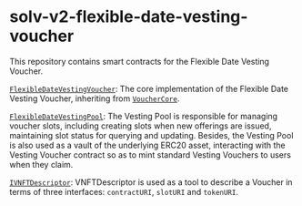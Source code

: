# solv-v2-flexible-date-vesting-voucher

This repository contains smart contracts for the Flexible Date Vesting Voucher.

[`FlexibleDateVestingVoucher`](./contracts/FlexibleDateVestingVoucher.sol): The core implementation of the Flexible Date Vesting Voucher, inheriting from [`VoucherCore`](../voucher-core/contracts/VoucherCore.sol).

[`FlexibleDateVestingPool`](./contracts/FlexibleDateVestingPool.sol): The Vesting Pool is responsible for managing voucher slots, including creating slots when new offerings are issued, maintaining slot status for querying and updating. Besides, the Vesting Pool is also used as a vault of the underlying ERC20 asset, interacting with the Vesting Voucher contract so as to mint standard Vesting Vouchers to users when they claim.

[`IVNFTDescriptor`](./contracts/interface/IVNFTDescriptor.sol): VNFTDescriptor is used as a tool to describe a Voucher in terms of three interfaces: `contractURI`, `slotURI` and `tokenURI`.